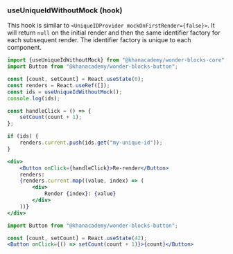 ### useUniqueIdWithoutMock (hook)

This hook is similar to `<UniqueIDProvider mockOnFirstRender={false}>`.  It
will return `null` on the initial render and then the same identifier factory
for each subsequent render.  The identifier factory is unique to each
component.

```jsx
import {useUniqueIdWithoutMock} from "@khanacademy/wonder-blocks-core";
import Button from "@khanacademy/wonder-blocks-button";

const [count, setCount] = React.useState(0);
const renders = React.useRef([]);
const ids = useUniqueIdWithoutMock();
console.log(ids);

const handleClick = () => {
    setCount(count + 1);
};

if (ids) {
    renders.current.push(ids.get("my-unique-id"));
}

<div>
    <Button onClick={handleClick}>Re-render</Button>
    renders:
    {renders.current.map((value, index) => (
        <div>
            Render {index}: {value}
        </div>
    ))}
</div>
```

```jsx
import Button from "@khanacademy/wonder-blocks-button";

const [count, setCount] = React.useState(42);
<Button onClick={() => setCount(count + 1)}>{count}</Button>
```
